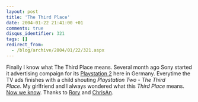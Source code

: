 ```yaml
---
layout: post
title: 'The Third Place'
date: 2004-01-22 21:41:00 +01
comments: true
disqus_identifier: 321
tags: []
redirect_from:
  - /blog/archive/2004/01/22/321.aspx
---
```


Finally I know what The Third Place means. Several month ago Sony started it advertising compaign for its [Playstation 2](http://www.playstation2.com/) here in Germany. Everytime the TV ads finishes with a child shouting *Playstation Two - The Third Place*. My girlfriend and I always wondered what this *Third Place* means. [Now we know](http://user.gru.net/domz/third.htm). Thanks to [Rory](http://neopoleon.com/blog/posts/2579.aspx) and [ChrisAn](http://www.simplegeek.com/permalink.aspx/2478547b-059c-4298-9006-b53b4666cfe9).
